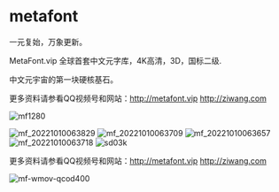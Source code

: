 # metafont
一元复始，万象更新。

MetaFont.vip 全球首套中文元字库，4K高清，3D，国标二级.

中文元宇宙的第一块硬核基石。

更多资料请参看QQ视频号和网站：http://metafont.vip http://ziwang.com

![mf1280](https://user-images.githubusercontent.com/11691791/196892748-3f7144fa-1cc3-447d-b0e2-0355168fe062.png)

![mf_20221010063829](https://user-images.githubusercontent.com/11691791/196846801-5a8c0290-b0ac-4222-b797-76bb6fc01a7c.png) ![mf_20221010063709](https://user-images.githubusercontent.com/11691791/196846836-e83b69b1-f697-4db7-8f29-6c14f131fcd3.jpg)
![mf_20221010063657](https://user-images.githubusercontent.com/11691791/196846848-68daf456-1c0e-4d21-9253-b60a4601c4b4.jpg) ![mf_20221010063718](https://user-images.githubusercontent.com/11691791/196846854-2730a607-b8be-4666-b362-34f2aff7ea19.jpg)
![sd03k](https://user-images.githubusercontent.com/11691791/196846865-de1d90e4-cc17-48a6-8f27-52227ce7275e.png)

更多资料请参看QQ视频号和网站：http://metafont.vip http://ziwang.com

![mf-wmov-qcod400](https://user-images.githubusercontent.com/11691791/196847007-9acefcad-9990-489d-a24b-cbefde8f0774.png)


